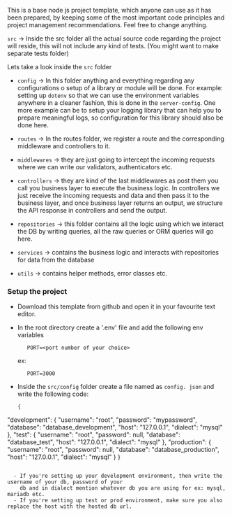 This is a base node js project template, which anyone can use as it has been prepared, by keeping some of the most important code principles and project management recommendations. Feel free to change anything.


`src` -> Inside the src folder all the actual source code regarding the project will reside, this will not include any kind of tests. (You might want to make separate tests folder)

Lets take a look inside the `src` folder

 - `config` -> In this folder anything and everything regarding any configurations o
setup of a library or module will be done. For example: setting up `dotenv` so that
we can use the environment variables anywhere in a cleaner fashion, this is done in
the `server-config`. One more example can be to setup your logging library that
can help you to prepare meaningful logs, so configuration for this library should
also be done here.

 - `routes` -> In the routes folder, we register a route and the corresponding
middleware and controllers to it.

 - `middlewares` -> they are just going to intercept the incoming requests where we
can write our validators, authenticators etc.

 - `controllers` -> they are kind of the last middlewares as post them you call you
business layer to execute the business logic. In controllers we just receive the
incoming requests and data and then pass it to the business layer, and once business
layer returns an output, we structure the API response in controllers and send the
output.

 - `repositories` -> this folder contains all the logic using which we interact the
DB by writing queries, all the raw queries or ORM queries will go here.

 - `services` -> contains the business logic and interacts with repositories for data
from the database

 - `utils` -> contains helper methods, error classes etc.


### Setup the project

  - Download this template from github and open it in your favourite text editor.
  - In the root directory create a '.env' file and add the following env variables
    ```
       PORT=<port number of your choice>
    ```
    ex:
    ```
       PORT=3000
    ```

  - Inside the `src/config` folder create a file named as `config. json` and write the following code:
    ```
    {
  "development": {
    "username": "root",
    "password": "mypassword",
    "database": "database_development",
    "host": "127.0.0.1",
    "dialect": "mysql"
  },
  "test": {
    "username": "root",
    "password": null,
    "database": "database_test",
    "host": "127.0.0.1",
    "dialect": "mysql"
  },
  "production": {
    "username": "root",
    "password": null,
    "database": "database_production",
    "host": "127.0.0.1",
    "dialect": "mysql"
  }
}
```

  - If you're setting up your development environment, then write the username of your db, password of your
    db and in dialect mention whatever db you are using for ex: mysql, mariadb etc.
  - If you're setting up test or prod environment, make sure you also replace the host with the hosted db url.
    